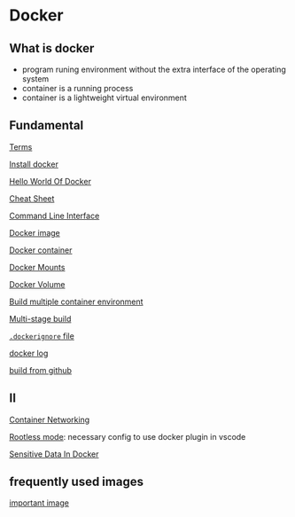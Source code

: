 # Docker

## What is docker

- program runing environment without the extra interface of the operating system
- container is a running process
- container is a lightweight virtual environment

## Fundamental

[Terms](docker-glossary.md)

[Install docker](docker-install.md)

[Hello World Of Docker](docker-start.md)

[Cheat Sheet](docker-cheat-sheet.md)

[Command Line Interface](docker-command-line-interface.md)

[Docker image](docker-image.md)

[Docker container](docker-work-with-container.md)

[Docker Mounts](docker-mounts.md)

[Docker Volume](docker-volume.md)

[Build multiple container environment](docker-compose.md)

[Multi-stage build](docker-multi-stage-builds.md)

[`.dockerignore` file](docker-dockerignore.md)

[docker log]()

[build from github](docker-build-from-github.md)

## II

[Container Networking](docker-container-networking.md)

[Rootless mode](docker-rootless.md): necessary config to use docker plugin in vscode

[Sensitive Data In Docker]()

## frequently used images

[important image](docker-frequently-used-images.md)

